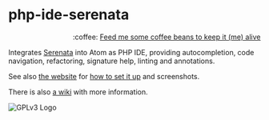 # php-ide-serenata
<p align="right">
:coffee:
<a href="https://liberapay.com/Gert-dev/donate">Feed me some coffee beans to keep it (me) alive</a>
</p>

Integrates [Serenata](https://gitlab.com/Serenata/Serenata) into Atom as PHP IDE, providing autocompletion, code navigation, refactoring, signature help, linting and annotations.

See also [the website](https://php-integrator.github.io/) for [how to set it up](https://php-integrator.github.io/#what-do-i-need) and screenshots.

There is also [a wiki](https://github.com/Gert-dev/php-ide-serenata/wiki) with more information.

![GPLv3 Logo](http://gplv3.fsf.org/gplv3-127x51.png)
